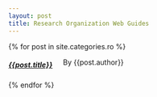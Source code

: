 ```yaml
---
layout: post
title: Research Organization Web Guides
---
```


<div class="row">
	<div id="portofolio">
    {% for post in site.categories.ro %}
		<div class="six columns">
			<h5><a href="{{post.url}}">{{post.title}}</a></h5>
			<p>By {{post.author}}</p>
			<div class="portofoliothumb">
				<img src="/images/guides/{{post.image}}" class="fourimage" alt=""/>
			</div>
		</div>
    {% endfor %}
	</div>
</div>
